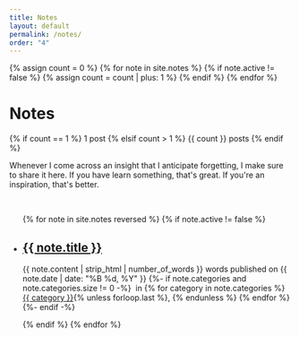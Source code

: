 ```yaml
---
title: Notes
layout: default
permalink: /notes/
order: "4"
---
```


{% assign count = 0 %}
{% for note in site.notes %}
    {% if note.active != false %}
        {% assign count = count | plus: 1 %}
    {% endif %}
{% endfor %}

<h1 class="post-title p-name">Notes</h1>
<p class="post-meta">
    {% if count == 1 %}
        1 post
    {% elsif count > 1 %}
        {{ count }} posts
    {% endif %}
</p>

Whenever I come across an insight that I anticipate forgetting, I make sure to share it here. If you have learn something, that's great. If you're an inspiration, that's better.

&nbsp;

<ul class="projects finished">
{% for note in site.notes reversed %}
    {% if note.active != false %}
        <li class="project">
            <h2>
                <a class="name" href="{{ note.url | relative_url }}">
                    {{ note.title }}
                </a>
            </h2>
            <p>
                {{ note.content | strip_html | number_of_words }} words published on {{ note.date | date: "%B %d, %Y" }} 
                {%- if note.categories and note.categories.size != 0 -%}
                    &nbsp;in
                    {% for category in note.categories %}
                        <span itemprop="category" itemscope itemtype="http://schema.org/CategoryCode">
                        <a class="p-category h-card" itemprop="name" href="{{ site.baseurl }}/categories/{{ category | slugify }}">{{ category }}</a>{% unless forloop.last %}, {% endunless %}
                        </span>
                    {% endfor %}
                {%- endif -%}
            </p>
        </li>
    {% endif %}
{% endfor %}
</ul>
